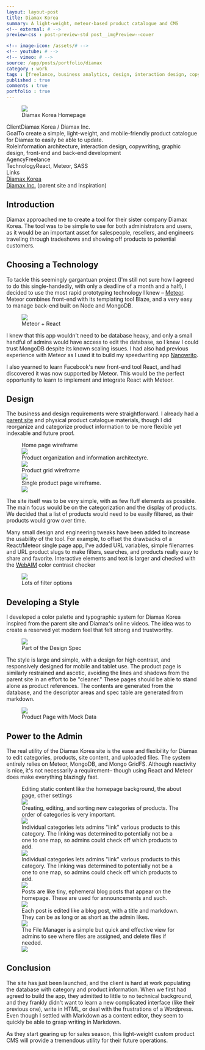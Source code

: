 ```yaml
---
layout: layout-post
title: Diamax Korea
summary: A light-weight, meteor-based product catalogue and CMS
<!-- external: # -->
preview-css : post-preview-std post__imgPreview--cover

<!-- image-icon: /assets/# -->
<!-- youtube: # -->
<!-- vimeo: # -->
source: /app/posts/portfolio/diamax
category : work
tags : [freelance, business analytics, design, interaction design, copywriting, development, full-stack]
published : true
comments : true
portfolio : true
---
```



<figure class="figure-wide">
  <img src="{{page.source}}/header.jpg">
<figcaption>Diamax Korea Homepage</figcaption>
</figure>


<div class="callout">
  <div class="callout--row">
     <span class="title">Client</span><span class="content">Diamax Korea / Diamax Inc.</span>
  </div>

  <div class="callout--row">
     <span class="title">Goal</span><span class="content">To create a simple, light-weight, and mobile-friendly product catalogue for Diamax to easily be able to update. </span>
  </div>

  <div class="callout--row">
     <span class="title">Role</span><span class="content">Information architecture, interaction design, copywriting, graphic design, front-end and back-end development</span>
  </div>

  <div class="callout--row">
     <span class="title">Agency</span><span class="content">Freelance</span>
  </div>

  <div class="callout--row">
     <span class="title">Technology</span><span class="content">React, Meteor, SASS</span>
  </div>

  <div class="callout--row">
     <span class="title">Links</span>
     <span class="content">
      <div><a href="http://diamaxkorea.com">Diamax Korea</a></div>
      <div><a href="http://diamaxinc.com">Diamax Inc.</a> (parent site and inspiration)</div>
    </span>
  </div>

</div>


## Introduction

Diamax approached me to create a tool for their sister company Diamax Korea. The tool was to be simple to use for both administrators and users, as it would be an important asset for salespeople, resellers, and engineers traveling through tradeshows and showing off products to potential customers. 



## Choosing a Technology

To tackle this seemingly gargantuan project (I'm still not sure how I agreed to do this single-handedly, with only a deadline of a month and a half), I decided to use the most rapid prototyping technology I knew – [Meteor](http://meteor.com). Meteor combines front-end with its templating tool Blaze, and a very easy to manage back-end built on Node and MongoDB.

<figure class="figure-wide margin_bottom">
  <img src="{{page.source}}/meteorreact.png">
<figcaption>Meteor + React</figcaption>
</figure>

I knew that this app wouldn't need to be database heavy, and only a small handful of admins would have access to edit the database, so I knew I could trust MongoDB despite its known scaling issues. I had also had previous experience with Meteor as I used it to build my speedwriting app [Nanowrito](/blog/2014/02/nanowrito.html).

I also yearned to learn Facebook's new front-end tool React, and had discovered it was now supported by Meteor. This would be the perfect opportunity to learn to implement and integrate React with Meteor.






## Design

The business and design requirements were straightforward. I already had a [parent site](http://diamaxinc.com) and physical product catalogue materials, though I did reorganize and categorize product information to be more flexible yet indexable and future proof.

<figure class="figure-wide figure-frame margin_bottom_x2 ">
  <div class="royalSlider rsMinW show-adjacent slider royal-500">
    <div class="rsContent">
      <img class="rsImg" src="{{page.source}}/wf_home.png" alt="" >
      <div class="rsCaption">Home page wireframe</div>
      <img src="{{page.source}}/wf_home_sm.png" class="rsTmb" />
    </div>
    <div class="rsContent">
      <img class="rsImg" src="{{page.source}}/wf_notes.png" alt="" >
      <div class="rsCaption">Product organization and information architectyre.</div>
      <img src="{{page.source}}/wf_notes_sm.png" class="rsTmb" />
    </div>
    <div class="rsContent">
      <img class="rsImg" src="{{page.source}}/wf_products.png" alt="" >
      <div class="rsCaption">Product grid wireframe</div>
      <img src="{{page.source}}/wf_products_sm.jpg" class="rsTmb" />
    </div>
    <div class="rsContent">
      <img class="rsImg" src="{{page.source}}/wf_product.png" alt="" >
      <div class="rsCaption">Single product page wireframe.</div>
      <img src="{{page.source}}/wf_product_sm.png" class="rsTmb" />
    </div>
  </div>
</figure>

The site itself was to be very simple, with as few fluff elements as possible. The main focus would be on the categorization and the display of products. We decided that a list of products would need to be easily filtered, as their products would grow over time.

Many small design and engineering tweaks have been added to increase the usability of the tool. For example, to offset the drawbacks of a React/Meteor single page app, I've added URL variables, simple filenames and URL product slugs to make filters, searches, and products really easy to share and favorite. Interactive elements and text is larger and checked with the [WebAIM](http://webaim.org/resources/contrastchecker/) color contrast checker

<figure class="figure-wide margin_bottom">
  <img src="{{page.source}}/product_1_half.png">
<figcaption>Lots of filter options</figcaption>
</figure>


## Developing a Style 

I developed a color palette and typographic system for Diamax Korea inspired from the parent site and Diamax's online videos. The idea was to create a reserved yet modern feel that felt strong and trustworthy. 

<figure class="figure-wide margin_bottom">
  <img src="{{page.source}}/guide_small.jpg">
<figcaption>Part of the Design Spec</figcaption>
</figure>

The style is large and simple, with a design for high contrast, and responsively designed for mobile and tablet use. The product page is similarly restrained and ascetic, avoiding the lines and shadows from the parent site in an effort to be "cleaner." These pages should be able to stand alone as product references. The contents are generated from the database, and the descriptor areas and spec table are generated from markdown. 

<figure class="figure-wide margin_bottom_x2">
  <img src="{{page.source}}/product.jpg">
<figcaption>Product Page with Mock Data</figcaption>
</figure>


## Power to the Admin

The real utility of the Diamax Korea site is the ease and flexibility for Diamax to edit categories, products, site content, and uploaded files. The system entirely relies on Meteor, MongoDB, and Mongo GridFS. Although reactivity is nice, it's not necessarily a requirement– though using React and Meteor does make everything blazingly fast. 

<figure class="figure-wide figure-frame margin_bottom_x2 ">
  <div class="royalSlider rsMinW show-adjacent slider royal-800">
    <div class="rsContent">
      <img class="rsImg" src="{{page.source}}/edit_content.jpg" alt="" >
      <div class="rsCaption">Editing static content like the homepage background, the about page, other settings</div>
      <img src="{{page.source}}/edit_content_sm.jpg" class="rsTmb" />
    </div>
    <div class="rsContent">
      <img class="rsImg" src="{{page.source}}/edit_categories.jpg" alt="" >
      <div class="rsCaption">Creating, editing, and sorting new categories of products. The order of categories is very important.</div>
      <img src="{{page.source}}/edit_categories_sm.jpg" class="rsTmb" />
    </div>
    <div class="rsContent">
      <img class="rsImg" src="{{page.source}}/edit_category.jpg" alt="" >
      <div class="rsCaption">Individual categories lets admins "link" various products to this category. The linking was determined to potentially not be a one to one map, so admins could check off which products to add.</div>
      <img src="{{page.source}}/edit_category_sm.jpg" class="rsTmb" />
    </div>
    <div class="rsContent">
      <img class="rsImg" src="{{page.source}}/edit_products.jpg" alt="" >
      <div class="rsCaption">Individual categories lets admins "link" various products to this category. The linking was determined to potentially not be a one to one map, so admins could check off which products to add.</div>
      <img src="{{page.source}}/edit_products_sm.jpg" class="rsTmb" />
    </div>
    <div class="rsContent">
      <img class="rsImg" src="{{page.source}}/edit_posts.jpg" alt="" >
      <div class="rsCaption">Posts are like tiny, ephemeral blog posts that appear on the homepage. These are used for announcements and such.</div>
      <img src="{{page.source}}/edit_posts_sm.jpg" class="rsTmb" />
    </div>
    <div class="rsContent">
      <img class="rsImg" src="{{page.source}}/edit_post.jpg" alt="" >
      <div class="rsCaption">Each post is edited like a blog post, with a title and markdown. They can be as long or as short as the admin likes.</div>
      <img src="{{page.source}}/edit_post_sm.jpg" class="rsTmb" />
    </div>
    <div class="rsContent">
      <img class="rsImg" src="{{page.source}}/edit_files.jpg" alt="" >
      <div class="rsCaption">The File Manager is a simple but quick and effective view for admins to see where files are assigned, and delete files if needed.</div>
      <img src="{{page.source}}/edit_files_sm.jpg" class="rsTmb" />
    </div>
  </div>
</figure>


## Conclusion

The site has just been launched, and the client is hard at work populating the database with category and product information. When we first had agreed to build the app, they admitted to little to no technical background, and they frankly didn't want to learn a new complicated interface (like their previous one), write in HTML, or deal with the frustrations of a Wordpress. Even though I settled with Markdown as a content editor, they seem to quickly be able to grasp writing in Markdown.

As they start gearing up for sales season, this light-weight custom product CMS will provide a tremendous utility for their future operations.



